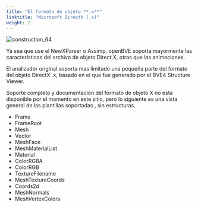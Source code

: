 ```yaml
---
title: "El formato de objeto **.x**"
linktitle: "Microsoft DirectX (.x)"
weight: 2
---
```


![construction_64](/images/construction_64.png)

Ya sea que use el NewXParser o Assimp, openBVE soporta mayormente las características del archivo de objeto Direct.X, otras que las animaciones.

El analizador original soporta mas limitado una pequeña parte del formato del objeto DirectX .x, basado en el que fue generado por el BVE4 Structure Viewer.

Soporte completo y documentación del formato de objeto X no esta disponible por el momento en este sitio, pero lo siguiente es una vista general de las plantillas soportadas , sin estructuras.

- Frame
- FrameRoot
- Mesh
- Vector
- MeshFace
- MeshMaterialList
- Material
- ColorRGBA
- ColorRGB
- TextureFilename
- MeshTextureCoords
- Coords2d
- MeshNormals
- MeshVertexColors